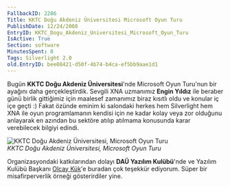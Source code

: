 ```yaml
---
FallbackID: 2286
Title: KKTC Doğu Akdeniz Üniversitesi Microsoft Oyun Turu
PublishDate: 12/24/2008
EntryID: KKTC_Dogu_Akdeniz_Universitesi_Microsoft_Oyun_Turu
IsActive: True
Section: software
MinutesSpent: 0
Tags: Silverlight 2.0
old.EntryID: bee08421-d50f-4b74-b4ca-ef5bb9aae1d1
---
```

Bugün **KKTC Doğu Akdeniz Üniversitesi**'nde Microsoft Oyun Turu'nun bir
ayağını daha gerçekleştirdik. Sevgili XNA uzmanımız **Engin Yıldız** ile
beraber günü birlik gittiğimiz için maalesef zamanımız biraz kısıtlı
oldu ve konular iç içe geçti :) Fakat özünde eminim ki salondaki herkes
hem Silverlight hem XNA ile oyun programlamanın kendisi için ne kadar
kolay veya zor olduğunu anlayarak en azından bu sektöre atılıp atılmama
konusunda karar verebilecek bilgiyi edindi.

![KKTC Doğu Akdeniz Üniversitesi, Microsoft Oyun
Turu](http://cdn.daron.yondem.com/assets/2286/24122008_1.jpg)\
*KKTC Doğu Akdeniz Üniversitesi, Microsoft Oyun Turu*

Organizasyondaki katkılarından dolayı **DAÜ Yazılım Kulübü**'nde ve
Yazılım Kulübü Başkanı [Olcay Kük](http://www.olcaykuk.com/)'e buradan
çok teşekkür ediyorum. Süper bir misafirperverlik örneği gösterirdiler
yine.



